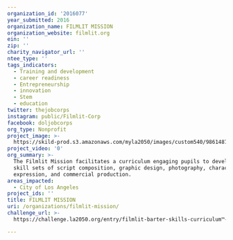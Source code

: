 ```yaml
---
organization_id: '2016077'
year_submitted: 2016
organization_name: FILMLIT MISSION
organization_website: filmlit.org
ein: ''
zip: ''
charity_navigator_url: ''
ntee_type: ''
tags_indicators:
  - Training and development
  - career readiness
  - Entrepreneurship
  - innovation
  - Stem
  - education
twitter: thejobcorps
instagram: public/Filmlit-Corp
facebook: doljobcorps
org_type: Nonprofit
project_image: >-
  https://skild-prod.s3.amazonaws.com/myla2050/images/custom540/9861487393741-team89.jpg
project_video: '0'
org_summary: >-
  The Filmlit Mission facilitates a curriculum engaging pupils to develop in the
  skill sets of script composition, graphic design, photography, character
  expression, and commercial production.
areas_impacted:
  - City of Los Angeles
project_ids: ''
title: FILMLIT MISSION
uri: /organizations/filmlit-mission/
challenge_url: >-
  https://challenge.la2050.org/entry/filmlit-barter-skills-curriculum™-w-job-corps-la!

---
```

